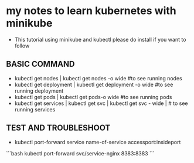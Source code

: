 # my notes to learn kubernetes with minikube


- This tutorial using minikube and kubectl please do install if you want to follow

## BASIC COMMAND
- kubectl get nodes | kubectl get nodes -o wide #to see running nodes
- kubectl get deployment | kubectl get deployment -o wide #to see running deployment
- kubectl get pods | kubectl get pods-o wide #to see running pods
- kubectl get services | kubectl get svc | kubectl get svc - wide | # to see running services 

## TEST AND TROUBLESHOOT
- kubectl port-forward service name-of-service accessport:insideport

\`\`\`bash
kubectl port-forward svc/service-nginx 8383:8383
\`\`\`